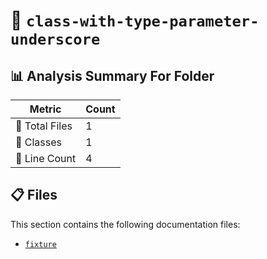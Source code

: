 # 📁 `class-with-type-parameter-underscore`

## 📊 Analysis Summary For Folder

| Metric | Count |
|--------|-------|
| 📁 Total Files | 1 |
| 🧱 Classes | 1 |
| 🔢 Line Count | 4 |


## 📋 Files

This section contains the following documentation files:

- [`fixture`](./fixture.md)
